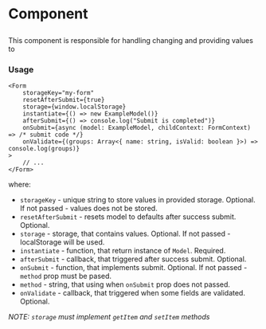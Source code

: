 # <Form /> Component
This component is responsible for handling changing and providing values to [<FormGroup/>](./FormGroup.md)

### Usage

```tsx
<Form 
    storageKey="my-form"
    resetAfterSubmit={true}
    storage={window.localStorage}
    instantiate={() => new ExampleModel()}
    afterSubmit={() => console.log("Submit is completed")}
    onSubmit={async (model: ExampleModel, childContext: FormContext) => /* submit code */}
    onValidate={(groups: Array<{ name: string, isValid: boolean }>) => console.log(groups)}
>
    // ...
</Form>
```

where:
- `storageKey` - unique string to store values in provided storage. Optional. If not passed - values does not be stored.
- `resetAfterSubmit` - resets model to defaults after success submit. Optional.
- `storage` - storage, that contains values. Optional. If not passed - localStorage will be used.
- `instantiate` - function, that return instance of `Model`. Required.
- `afterSubmit` - callback, that triggered after success submit. Optional.
- `onSubmit` - function, that implements submit. Optional. If not passed - `method` prop must be pased.
- `method` - string, that using when `onSubmit` prop does not passed.
- `onValidate` - callback, that triggered when some fields are validated. Optional.

*NOTE: `storage` must implement `getItem` and `setItem` methods*
